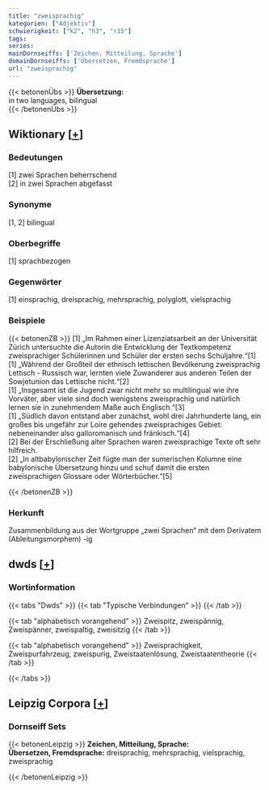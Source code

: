```yaml
---
title: "zweisprachig"
kategorien: ["Adjektiv"]
schwierigkeit: ["k2", "h3", "r15"]
tags:
series:
mainDornseiffs: ['Zeichen, Mitteilung, Sprache']
domainDornseiffs: ['Übersetzen, Fremdsprache']
url: "zweisprachig"
---
```


{{< betonenÜbs >}}
**Übersetzung:**  
in two languages, bilingual  
{{< /betonenÜbs >}}

## Wiktionary [[+](https://de.wiktionary.org/wiki/zweisprachig)]

### Bedeutungen
[1] zwei Sprachen beherrschend  
[2] in zwei Sprachen abgefasst  

### Synonyme
[1, 2] bilingual  

### Oberbegriffe
[1] sprachbezogen  

### Gegenwörter
[1] einsprachig, dreisprachig, mehrsprachig, polyglott, vielsprachig  

### Beispiele
{{< betonenZB >}}
[1] „Im Rahmen einer Lizenziatsarbeit an der Universität Zürich untersuchte die Autorin die Entwicklung der Textkompetenz zweisprachiger Schülerinnen und Schüler der ersten sechs Schuljahre.“[1]  
[1] „Während der Großteil der ethnisch lettischen Bevölkerung zweisprachig Lettisch - Russisch war, lernten viele Zuwanderer aus anderen Teilen der Sowjetunion das Lettische nicht.“[2]  
[1] „Insgesamt ist die Jugend zwar nicht mehr so multilingual wie ihre Vorväter, aber viele sind doch wenigstens zweisprachig und natürlich lernen sie in zunehmendem Maße auch Englisch.“[3]  
[1] „Südlich davon entstand aber zunächst, wohl drei Jahrhunderte lang, ein großes bis ungefähr zur Loire gehendes zweisprachiges Gebiet: nebeneinander also galloromanisch und fränkisch.“[4]  
[2] Bei der Erschließung alter Sprachen waren zweisprachige Texte oft sehr hilfreich.  
[2] „In altbabylonischer Zeit fügte man der sumerischen Kolumne eine babylonische Übersetzung hinzu und schuf damit die ersten zweisprachigen Glossare oder Wörterbücher.“[5]  

{{< /betonenZB >}}
### Herkunft
Zusammenbildung aus der Wortgruppe „zwei Sprachen“ mit dem Derivatem (Ableitungsmorphem) -ig  



## dwds [[+](https://www.dwds.de/wb/zweisprachig)]

### Wortinformation
{{< tabs "Dwds" >}}
{{< tab "Typische Verbindungen" >}}
{{< /tab >}}

{{< tab "alphabetisch vorangehend" >}}
Zweispitz, zweispännig, Zweispänner, zweispaltig, zweisitzig
{{< /tab >}}

{{< tab "alphabetisch vorangehend" >}}
Zweisprachigkeit, Zweispurfahrzeug, zweispurig, Zweistaatenlösung, Zweistaatentheorie
{{< /tab >}}

{{< /tabs >}}

## Leipzig Corpora [[+](https://corpora.uni-leipzig.de/en/res?word=zweisprachig&corpusId=deu_newscrawl-public_2018)]

### Dornseiff Sets
{{< betonenLeipzig >}}
**Zeichen, Mitteilung, Sprache:**  
**Übersetzen, Fremdsprache:** dreisprachig, mehrsprachig, vielsprachig, zweisprachig  

{{< /betonenLeipzig >}}
